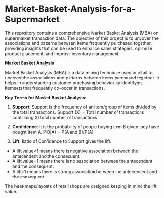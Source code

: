 # Market-Basket-Analysis-for-a-Supermarket
This repository contains a comprehensive Market Basket Analysis (MBA) on supermarket transaction data. The objective of this project is to uncover the associations and patterns between items frequently purchased together, providing insights that can be used to enhance sales strategies, optimize product placement, and improve inventory management.

**Market Basket Analysis**

Market Basket Analysis (MBA) is a data mining technique used in retail to uncover the associations and patterns between items purchased together. It helps in understanding customer purchasing behavior by identifying itemsets that frequently co-occur in transactions.


**Key Terms for Masket Basket Analysis:**

1. **Support**: Support is the frequency of an item/group of items divided by the total transactions. 
    Support (X) = Total number of transactions containing X/Total number of transactions


2. **Confidence**: It is the probability of people buying item B given they have bought item A.
      P(B|A) = P(A and B)/P(A)

3. **Lift**: Ratio of Confidence to Support gives the lift. 
* A lift value<1 means there is negative association between the antecendent and the consequent. 
* A lift value=1 means there is no association between the antecendent and the consequent. 
* A lift>1 means there is strong association between the antecendent and the consequent. 


The heat-maps/layouts of retail shops are designed keeping in mind the lift value.
